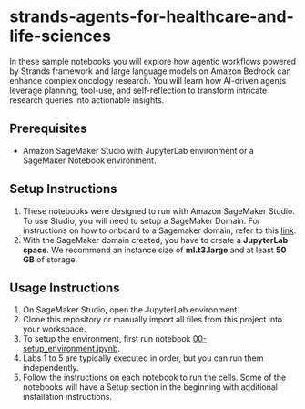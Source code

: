 # strands-agents-for-healthcare-and-life-sciences

In these sample notebooks you will explore how agentic workflows powered by Strands framework and large language models on Amazon Bedrock can enhance complex oncology research. You will learn how AI-driven agents leverage planning, tool-use, and self-reflection to transform intricate research queries into actionable insights.

## Prerequisites

- Amazon SageMaker Studio with JupyterLab environment or a SageMaker Notebook environment.

## Setup Instructions

1. These notebooks were designed to run with Amazon SageMaker Studio. To use Studio, you will need to setup a SageMaker Domain. For instructions on how to onboard to a Sagemaker domain, refer to this [link](https://docs.aws.amazon.com/sagemaker/latest/dg/gs-studio-onboard.html).
2. With the SageMaker domain created, you have to create a **JupyterLab space**. We recommend an instance size of **ml.t3.large** and at least **50 GB** of storage.

## Usage Instructions

1. On SageMaker Studio, open the JupyterLab environment.
2. Clone this repository or manually import all files from this project into your workspace.
3. To setup the environment, first run notebook [00-setup_environment.ipynb](00-setup_environment.ipynb).
4. Labs 1 to 5 are typically executed in order, but you can run them independently.
5. Follow the instructions on each notebook to run the cells. Some of the notebooks will have a Setup section in the beginning with additional installation instructions.
